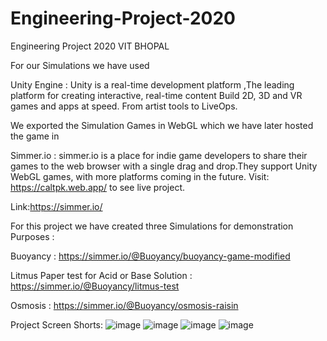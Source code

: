 # Engineering-Project-2020
Engineering Project 2020 VIT BHOPAL

For our Simulations we have used 

Unity Engine : Unity is a real-time development platform ,The leading platform for creating interactive, real-time content
Build 2D, 3D and VR games and apps at speed. From artist tools to LiveOps.

We exported the Simulation Games in WebGL which we have later hosted the game in 

Simmer.io : simmer.io is a place for indie game developers to share their games to the web browser with a single drag and drop.They support Unity WebGL games, with more platforms coming in the future.
Visit: https://caltpk.web.app/ to see live project.

Link:https://simmer.io/

For this project we have created three Simulations for demonstration Purposes :

Buoyancy : https://simmer.io/@Buoyancy/buoyancy-game-modified

Litmus Paper test for Acid or Base Solution : https://simmer.io/@Buoyancy/litmus-test

Osmosis : https://simmer.io/@Buoyancy/osmosis-raisin

Project Screen Shorts:
![image](https://user-images.githubusercontent.com/63750702/127182077-1826991d-0249-44c9-99cf-1be41f7a101a.png)
![image](https://user-images.githubusercontent.com/63750702/127182108-37f61a0c-037a-48bf-80d7-053f4bdf88d0.png)
![image](https://user-images.githubusercontent.com/63750702/127182143-f10b7368-d2f5-4cfb-ad37-9850a3f8cb01.png)
![image](https://user-images.githubusercontent.com/63750702/127182187-dee723a2-53b1-458b-83b1-1d7b4c630d52.png)

